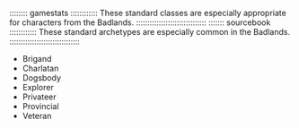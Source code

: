 :::::::: gamestats ::::::::::::
These standard classes are especially appropriate for characters from the Badlands.
:::::::::::::::::::::::::::::::
::::::: sourcebook ::::::::::::
These standard archetypes are especially common in the Badlands.
:::::::::::::::::::::::::::::::

  - Brigand
  - Charlatan
  - Dogsbody
  - Explorer
  - Privateer
  - Provincial
  - Veteran

